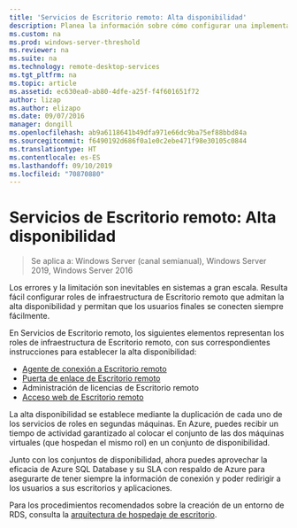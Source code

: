 ```yaml
---
title: 'Servicios de Escritorio remoto: Alta disponibilidad'
description: Planea la información sobre cómo configurar una implementación de RDS de alta disponibilidad.
ms.custom: na
ms.prod: windows-server-threshold
ms.reviewer: na
ms.suite: na
ms.technology: remote-desktop-services
ms.tgt_pltfrm: na
ms.topic: article
ms.assetid: ec630ea0-ab80-4dfe-a25f-f4f601651f72
author: lizap
ms.author: elizapo
ms.date: 09/07/2016
manager: dongill
ms.openlocfilehash: ab9a6118641b49dfa971e66dc9ba75ef88bbd84a
ms.sourcegitcommit: f6490192d686f0a1e0c2ebe471f98e30105c0844
ms.translationtype: HT
ms.contentlocale: es-ES
ms.lasthandoff: 09/10/2019
ms.locfileid: "70870880"
---
```

# <a name="remote-desktop-services---high-availability"></a>Servicios de Escritorio remoto: Alta disponibilidad

>Se aplica a: Windows Server (canal semianual), Windows Server 2019, Windows Server 2016

Los errores y la limitación son inevitables en sistemas a gran escala. Resulta fácil configurar roles de infraestructura de Escritorio remoto que admitan la alta disponibilidad y permitan que los usuarios finales se conecten siempre fácilmente.

En Servicios de Escritorio remoto, los siguientes elementos representan los roles de infraestructura de Escritorio remoto, con sus correspondientes instrucciones para establecer la alta disponibilidad:
- [Agente de conexión a Escritorio remoto](Deploy-a-Remote-Desktop-Connection-Broker-cluster.md)
- [Puerta de enlace de Escritorio remoto](Deploy-a-RD-Web-Access-and-Gateway-farm.md)
- Administración de licencias de Escritorio remoto
- [Acceso web de Escritorio remoto](Deploy-a-RD-Web-Access-and-Gateway-farm.md)

La alta disponibilidad se establece mediante la duplicación de cada uno de los servicios de roles en segundas máquinas. En Azure, puedes recibir un tiempo de actividad garantizado al colocar el conjunto de las dos máquinas virtuales (que hospedan el mismo rol) en un conjunto de disponibilidad.

Junto con los conjuntos de disponibilidad, ahora puedes aprovechar la eficacia de Azure SQL Database y su SLA con respaldo de Azure para asegurarte de tener siempre la información de conexión y poder redirigir a los usuarios a sus escritorios y aplicaciones.

Para los procedimientos recomendados sobre la creación de un entorno de RDS, consulta la [arquitectura de hospedaje de escritorio](desktop-hosting-reference-architecture.md).